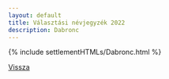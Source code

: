 ```yaml
---
layout: default
title: Választási névjegyzék 2022
description: Dabronc
---
```


{% include settlementHTMLs/Dabronc.html %}

[Vissza](./)